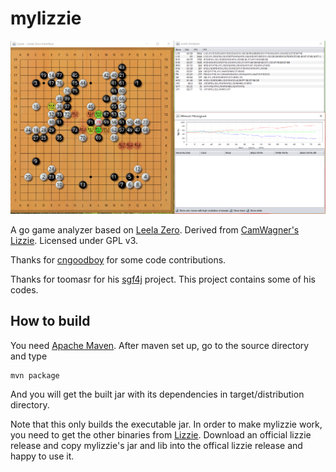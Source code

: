 # mylizzie
![screenshot](/doc/mylizzie_screen.png)

A go game analyzer based on [Leela Zero](https://github.com/gcp/leela-zero). Derived from [CamWagner's Lizzie](https://github.com/CamWagner/lizzie). Licensed under GPL v3. 

Thanks for [cngoodboy](https://github.com/cngoodboy/lizzie) for some code contributions. 

Thanks for toomasr for his [sgf4j](https://github.com/toomasr/sgf4j) project. This project contains some of his codes.

## How to build
You need [Apache Maven](http://maven.apache.org/). After maven set up, go to the source directory and type
```
mvn package
```
And you will get the built jar with its dependencies in target/distribution directory.

Note that this only builds the executable jar. In order to make mylizzie work, you need to get the other binaries from [Lizzie](https://github.com/CamWagner/lizzie).
Download an official lizzie release and copy mylizzie's jar and lib into the offical lizzie release and happy to use it.
